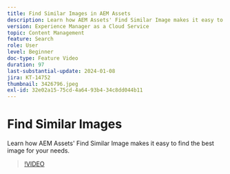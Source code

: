 ```yaml
---
title: Find Similar Images in AEM Assets
description: Learn how AEM Assets' Find Similar Image makes it easy to find the best image for your needs.
version: Experience Manager as a Cloud Service
topic: Content Management
feature: Search
role: User
level: Beginner
doc-type: Feature Video
duration: 97
last-substantial-update: 2024-01-08
jira: KT-14752
thumbnail: 3426796.jpeg
exl-id: 32e02a15-75cd-4a64-93b4-34c8dd044b11
---
```

# Find Similar Images

Learn how AEM Assets' Find Similar Image makes it easy to find the best image for your needs.

>[!VIDEO](https://video.tv.adobe.com/v/3426796/?learn=on)

